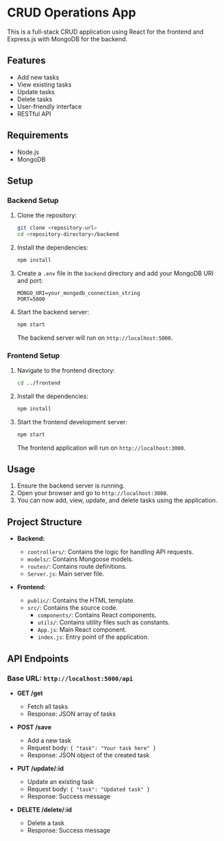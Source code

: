 # CRUD Operations App

This is a full-stack CRUD application using React for the frontend and Express.js with MongoDB for the backend.

## Features

- Add new tasks
- View existing tasks
- Update tasks
- Delete tasks
- User-friendly interface
- RESTful API

## Requirements

- Node.js
- MongoDB

## Setup

### Backend Setup

1. Clone the repository:
    ```sh
    git clone <repository-url>
    cd <repository-directory>/backend
    ```

2. Install the dependencies:
    ```sh
    npm install
    ```

3. Create a `.env` file in the `backend` directory and add your MongoDB URI and port:
    ```env
    MONGO_URI=your_mongodb_connection_string
    PORT=5000
    ```

4. Start the backend server:
    ```sh
    npm start
    ```
    The backend server will run on `http://localhost:5000`.

### Frontend Setup

1. Navigate to the frontend directory:
    ```sh
    cd ../frontend
    ```

2. Install the dependencies:
    ```sh
    npm install
    ```

3. Start the frontend development server:
    ```sh
    npm start
    ```
    The frontend application will run on `http://localhost:3000`.

## Usage

1. Ensure the backend server is running.
2. Open your browser and go to `http://localhost:3000`.
3. You can now add, view, update, and delete tasks using the application.

## Project Structure

- **Backend:**
  - `controllers/`: Contains the logic for handling API requests.
  - `models/`: Contains Mongoose models.
  - `routes/`: Contains route definitions.
  - `Server.js`: Main server file.

- **Frontend:**
  - `public/`: Contains the HTML template.
  - `src/`: Contains the source code.
    - `components/`: Contains React components.
    - `utils/`: Contains utility files such as constants.
    - `App.js`: Main React component.
    - `index.js`: Entry point of the application.

## API Endpoints

### Base URL: `http://localhost:5000/api`

- **GET /get**
  - Fetch all tasks
  - Response: JSON array of tasks

- **POST /save**
  - Add a new task
  - Request body: `{ "task": "Your task here" }`
  - Response: JSON object of the created task

- **PUT /update/:id**
  - Update an existing task
  - Request body: `{ "task": "Updated task" }`
  - Response: Success message

- **DELETE /delete/:id**
  - Delete a task
  - Response: Success message

